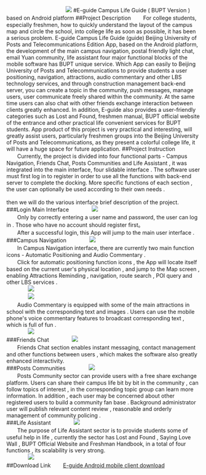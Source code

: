 　　　　　　　　　　　![](https://github.com/MiracleHH/Eguide/raw/master/app/src/main/res/drawable-xxhdpi/ic_launcher.png)
#E-guide Campus Life Guide ( BUPT Version ) based on Android platform
##Project Description
　　For college students, especially freshmen, how to quickly understand the layout of the campus map and circle the school, into college life as soon as possible, it has been a serious problem. E-guide Campus Life Guide (guide) Beijing University of Posts and Telecommunications Edition App, based on the Android platform, the development of the main campus navigation, postal friendly light chat, email Yuan community, life assistant four major functional blocks of the mobile software has BUPT unique service. Which App can easily to Beijing University of Posts and Telecommunications to provide students a user positioning, navigation, attractions, audio commentary and other LBS technology services, and through construction management back-end server, you can create a topic in the community, push messages, manage users, user communicate freely shared within the community. At the same time users can also chat with other friends exchange interaction between clients greatly enhanced. In addition, E-guide also provides a user-friendly categories such as Lost and Found, freshmen manual, BUPT official website of the entrance and other practical life convenient services for BUPT students. App product of this project is very practical and interesting, will greatly assist users, particularly freshmen groups into the Beijing University of Posts and Telecommunications, as they present a colorful college life, it will have a huge space for future application.
##Project Instruction
　　Currently, the project is divided into four functional parts - Campus Navigation, Friends Chat, Posts Communities and Life Assistant , it was integrated into the main interface, four slidable interface . The software user must first log in to register in order to use all the functions with back-end server to complete the docking. More specific functions of each section , the user can optionally be used according to their own needs . <br/> <br/> then we will do the various interface brief description of the project.<br/>
###Login Main Interface
　　　　![](https://github.com/MiracleHH/Eguide/raw/master/images/login.png)<br/>
　　Only by correctly entering a user name and password, the user can log in . Those who have no account should register first。<br/>
　　After a successful login, this App will jump to the main user interface .<br/>
###Campus Navigation
　　　　![](https://github.com/MiracleHH/Eguide/raw/master/images/guide.png)<br/>
　　In Campus Navigation interface, there are currently two main function icons - Automatic Positioning and Audio Commentary .<br/>
　　Click for automatic positioning function icons , the App will locate itself based on the current user's physical location , and jump to the Map screen , enabling Attractions Reminding , navigation, route search , POI query and other LBS services .<br/>
　　　　![](https://github.com/MiracleHH/Eguide/raw/master/images/alert.png)<br/>　　　　![](https://github.com/MiracleHH/Eguide/raw/master/images/search.png)<br/>
　　Audio Commentary is equipped with some of the main attractions in school with the corresponding text and images . Users can use the mobile phone's voice commentary features to broadcast corresponding text , which is full of fun .<br/>
　　　　![](https://github.com/MiracleHH/Eguide/raw/master/images/speech.png)<br/>
###Friends Chat
　　　　![](https://github.com/MiracleHH/Eguide/raw/master/images/chat.png)<br/>
　　Friends Chat section enables instant messaging, contact management and other functions between users , which makes the software also greatly enhanced interactivity.<br/>
###Posts Communities
　　　　![](https://github.com/MiracleHH/Eguide/raw/master/images/community.png)<br/>
　　Posts Community sector can provide users with a free share exchange platform. Users can share their campus life bit by bit in the community , can follow topics of interest , in the corresponding topic group can learn more information. In addition , each user may be concerned about other registered users to build a community fan base . Background administrator user will publish relevant content review , reasonable and orderly management of community policing .<br/>
###Life Assistant
　　　　![](https://github.com/MiracleHH/Eguide/raw/master/images/helper.png)<br/>
　　The purpose of Life Assistant sector is to provide students some of useful help in life , currently the sector has Lost and Found , Saying Love Wall , BUPT Official Website and Freshman Handbook, in a total of four functions , its scalability is very strong.<br/>
　　　　![](https://github.com/MiracleHH/Eguide/raw/master/images/lost.png)<br/>
##Download Link
　　[E-guide Android mobile client download](http://ee.inbupt.com/test/hh/E-guide/E-guide.apk)
